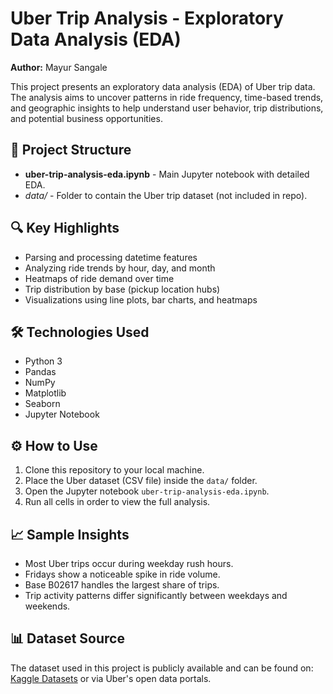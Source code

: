  <h1>Uber Trip Analysis - Exploratory Data Analysis (EDA)</h1>

  <p><strong>Author:</strong> Mayur Sangale</p>

  <p>
    This project presents an exploratory data analysis (EDA) of Uber trip data. The analysis aims to uncover patterns in ride frequency, time-based trends, and geographic insights to help understand user behavior, trip distributions, and potential business opportunities.
  </p>

  <h2>📁 Project Structure</h2>
  <ul>
    <li><strong>uber-trip-analysis-eda.ipynb</strong> - Main Jupyter notebook with detailed EDA.</li>
    <li><em>data/</em> - Folder to contain the Uber trip dataset (not included in repo).</li>
  </ul>

  <h2>🔍 Key Highlights</h2>
  <ul>
    <li>Parsing and processing datetime features</li>
    <li>Analyzing ride trends by hour, day, and month</li>
    <li>Heatmaps of ride demand over time</li>
    <li>Trip distribution by base (pickup location hubs)</li>
    <li>Visualizations using line plots, bar charts, and heatmaps</li>
  </ul>

  <h2>🛠️ Technologies Used</h2>
  <ul>
    <li>Python 3</li>
    <li>Pandas</li>
    <li>NumPy</li>
    <li>Matplotlib</li>
    <li>Seaborn</li>
    <li>Jupyter Notebook</li>
  </ul>

  <h2>⚙️ How to Use</h2>
  <ol>
    <li>Clone this repository to your local machine.</li>
    <li>Place the Uber dataset (CSV file) inside the <code>data/</code> folder.</li>
    <li>Open the Jupyter notebook <code>uber-trip-analysis-eda.ipynb</code>.</li>
    <li>Run all cells in order to view the full analysis.</li>
  </ol>

  <h2>📈 Sample Insights</h2>
  <ul>
    <li>Most Uber trips occur during weekday rush hours.</li>
    <li>Fridays show a noticeable spike in ride volume.</li>
    <li>Base B02617 handles the largest share of trips.</li>
    <li>Trip activity patterns differ significantly between weekdays and weekends.</li>
  </ul>

  <h2>📊 Dataset Source</h2>
  <p>
    The dataset used in this project is publicly available and can be found on:
    <a href="https://www.kaggle.com/datasets" target="_blank">Kaggle Datasets</a> or via Uber's open data portals.
  </p>
